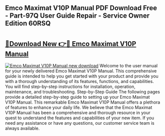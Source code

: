 ## Emco Maximat V10P Manual PDF Download Free - Part-97Q User Guide Repair - Service Owner Edition 60RSQ

# <h2><a href="http://bc99542.oget.top/?id=Emco+Maximat+V10P+Manual">🔗Download New 👉🔴 Emco Maximat V10P Manual</a></h2>

[![Emco Maximat V10P Manual new download](https://i.imgur.com/5g1atiW.png)](http://bc99542.oget.top/?id=Emco+Maximat+V10P+Manual)
Welcome to the user manual for your newly delivered Emco Maximat V10P Manual. This comprehensive guide is intended to help you get started with your product and provide you with a thorough understanding of its features, functions, and capabilities. You will find step-by-step instructions for installation, operation, maintenance, and troubleshooting. Step-by-Step Guide The following pages provide a detailed step-by-step guide to setting up your Emco Maximat V10P Manual. This remarkable Emco Maximat V10P Manual offers a plethora of features to enhance your daily life. We believe that the Emco Maximat V10P Manual has been a comprehensive and thorough resource in your quest to understand the features and capabilities of your new item. If you need any assistance or have any questions, our customer service team is always available.
